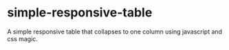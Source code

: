 # simple-responsive-table
A simple responsive table that collapses to one column using javascript and css magic.
